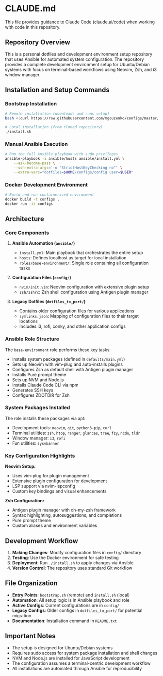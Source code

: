 # CLAUDE.md

This file provides guidance to Claude Code (claude.ai/code) when working with code in this repository.

## Repository Overview

This is a personal dotfiles and development environment setup repository that uses Ansible for automated system configuration. The repository provides a complete development environment setup for Ubuntu/Debian systems with focus on terminal-based workflows using Neovim, Zsh, and i3 window manager.

## Installation and Setup Commands

### Bootstrap Installation
```bash
# Remote installation (downloads and runs setup)
bash <(curl https://raw.githubusercontent.com/mgouzenko/configs/master/bootstrap.sh)

# Local installation (from cloned repository)
./install.sh
```

### Manual Ansible Execution
```bash
# Run the full Ansible playbook with sudo privileges
ansible-playbook -i ansible/hosts ansible/install.yml \
    --ask-become-pass \
    --ssh-extra-args='-o "StrictHostKeyChecking no"' \
    --extra-vars="dotfiles=$HOME/configs/config user=$USER"
```

### Docker Development Environment
```bash
# Build and run containerized environment
docker build -t configs .
docker run -it configs
```

## Architecture

### Core Components

1. **Ansible Automation (`ansible/`)**
   - `install.yml`: Main playbook that orchestrates the entire setup
   - `hosts`: Defines localhost as target for local installation
   - `roles/base-environment/`: Single role containing all configuration tasks

2. **Configuration Files (`config/`)**
   - `nvim/init.vim`: Neovim configuration with extensive plugin setup
   - `zsh/zshrc`: Zsh shell configuration using Antigen plugin manager

3. **Legacy Dotfiles (`dotfiles_to_port/`)**
   - Contains older configuration files for various applications
   - `symlinks.json`: Mapping of configuration files to their target locations
   - Includes i3, rofi, conky, and other application configs

### Ansible Role Structure

The `base-environment` role performs these key tasks:
- Installs system packages (defined in `defaults/main.yml`)
- Sets up Neovim with vim-plug and auto-installs plugins
- Configures Zsh as default shell with Antigen plugin manager
- Installs Pure prompt theme
- Sets up NVM and Node.js
- Installs Claude Code CLI via npm
- Generates SSH keys
- Configures ZDOTDIR for Zsh

### System Packages Installed

The role installs these packages via apt:
- Development tools: `neovim`, `git`, `python3-pip`, `curl`
- Terminal utilities: `zsh`, `htop`, `ranger`, `glances`, `tree`, `fzy`, `ncdu`, `tldr`
- Window manager: `i3`, `rofi`
- Fun utilities: `sysvbanner`

### Key Configuration Highlights

**Neovim Setup:**
- Uses vim-plug for plugin management
- Extensive plugin configuration for development
- LSP support via nvim-lspconfig
- Custom key bindings and visual enhancements

**Zsh Configuration:**
- Antigen plugin manager with oh-my-zsh framework
- Syntax highlighting, autosuggestions, and completions
- Pure prompt theme
- Custom aliases and environment variables

## Development Workflow

1. **Making Changes**: Modify configuration files in `config/` directory
2. **Testing**: Use the Docker environment for safe testing
3. **Deployment**: Run `./install.sh` to apply changes via Ansible
4. **Version Control**: The repository uses standard Git workflow

## File Organization

- **Entry Points**: `bootstrap.sh` (remote) and `install.sh` (local)
- **Automation**: All setup logic is in Ansible playbook and role
- **Active Configs**: Current configurations are in `config/`
- **Legacy Configs**: Older configs in `dotfiles_to_port/` for potential migration
- **Documentation**: Installation command in `README.txt`

## Important Notes

- The setup is designed for Ubuntu/Debian systems
- Requires sudo access for system package installation and shell changes  
- NVM and Node.js are installed for JavaScript development
- The configuration assumes a terminal-centric development workflow
- All installations are automated through Ansible for reproducibility